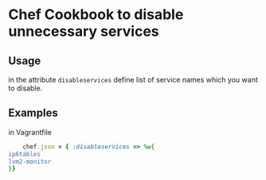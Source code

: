 # Chef Cookbook to disable unnecessary services

## Usage

in the attribute `disableservices` define list of service names which you want to disable.

## Examples

in Vagrantfile

```ruby
    chef.json = { :disableservices => %w{
ip6tables
lvm2-monitor
}}
```

